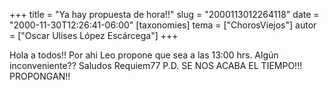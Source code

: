 +++
title = "Ya hay propuesta de hora!!"
slug = "2000113012264118"
date = "2000-11-30T12:26:41-06:00"
[taxonomies]
tema = ["ChorosViejos"]
autor = ["Oscar Ulises López Escárcega"]
+++

Hola a todos!! Por ahi Leo propone que sea a las 13:00 hrs. Algún
inconveniente?? Saludos Requiem77 P.D. SE NOS ACABA EL TIEMPO!!!
PROPONGAN!!
